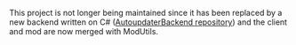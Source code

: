 This project is not longer being maintained since it has been replaced by a new backend written on C# ([AutoupdaterBackend repository](https://github.com/FedeArre/AutoupdaterBackend)) and the client and mod are now merged with ModUtils.
